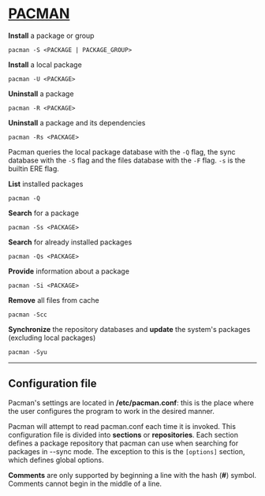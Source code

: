 # [PACMAN](https://wiki.archlinux.org/title/pacman)

__Install__ a package or group
```
pacman -S <PACKAGE | PACKAGE_GROUP>
```

__Install__ a local package
```
pacman -U <PACKAGE>
```

__Uninstall__ a package
```
pacman -R <PACKAGE>
```

__Uninstall__ a package and its dependencies
```
pacman -Rs <PACKAGE>
```

Pacman queries the local package database with the `-Q` flag, the sync database with the `-S` flag and the files database with the `-F` flag. `-s` is the builtin ERE flag.

__List__ installed packages
```
pacman -Q
```

__Search__ for a package
```
pacman -Ss <PACKAGE>
```

__Search__ for already installed packages
```
pacman -Qs <PACKAGE>
```

__Provide__ information about a package
```
pacman -Si <PACKAGE>
```

__Remove__ all files from cache
```
pacman -Scc
```

__Synchronize__ the repository databases and __update__ the system's packages (excluding local packages)
```
pacman -Syu
```
---
## Configuration file
Pacman's settings are located in __/etc/pacman.conf__: this is the place where the user configures the program to work in the desired manner.

Pacman will attempt to read pacman.conf each time it is invoked. This configuration file is divided into __sections__ or __repositories__. Each section defines a package repository that pacman can use when searching for packages in --sync mode. The exception to this is the `[options]` section, which defines global options.

__Comments__ are only supported by beginning a line with the hash (__#__) symbol. Comments cannot begin in the middle of a line.
